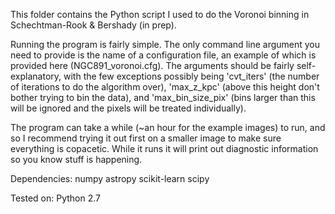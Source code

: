 This folder contains the Python script I used to do the Voronoi binning in Schechtman-Rook & Bershady (in prep).

Running the program is fairly simple. The only command line argument you need to provide is the name of a configuration file, an example of which is provided here (NGC891_voronoi.cfg). The arguments should be fairly self-explanatory, with the few exceptions possibly being 'cvt_iters' (the number of iterations to do the algorithm over), 'max_z_kpc' (above this height don't bother trying to bin the data), and 'max_bin_size_pix' (bins larger than this will be ignored and the pixels will be treated individually).

The program can take a while (~an hour for the example images) to run, and so I recommend trying it out first on a smaller image to make sure everything is copacetic. While it runs it will print out diagnostic information so you know stuff is happening.  

Dependencies:
numpy
astropy
scikit-learn
scipy

Tested on:
Python 2.7
